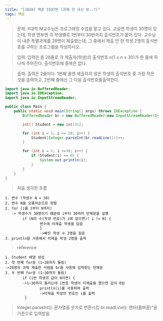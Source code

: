 ```yaml
---
title: "[JAVA] 백준 5597번 (과제 안 내신 분..?)"
tags: 백준
---
```


>문제: X대학 M교수님은 프로그래밍 수업을 맡고 있다. 교실엔 학생이 30명이 있는데, 학생 명부엔 각 학생별로 1번부터 30번까지  출석번호가 붙어 있다.
교수님이 내준 특별과제를 28명이 제출했는데, 그 중에서 제출 안 한 학생 2명의 출석번호를 구하는 프로그램을 작성하시오.

>입력: 입력은 총 28줄로 각 제출자(학생)의 출석번호 n(1 ≤ n ≤ 30)가 한 줄에 하나씩 주어진다. 출석번호에 중복은 없다.

>출력: 출력은 2줄이다. 1번째 줄엔 제출하지 않은 학생의 출석번호 중 가장 작은 것을 출력하고, 2번째 줄에선 그 다음 출석번호를출력한다.

```java
import java.io.BufferedReader;
import java.io.IOException;
import java.io.InputStreamReader;

public class Main {
    public static void main(String[] args) throws IOException {
        BufferedReader br = new BufferedReader(new InputStreamReader(System.in));

        int[] Student = new int[31];

        for (int i = 1; i <= 28; i++) {
            Student[Integer.parseInt(br.readLine())]++;
        }

        for (int i = 1; i <=30; i++) {
            if (Student[i] == 0) {
                System.out.println(i);
            }
        }
    }
}

```

>처음 생각한 흐름
```
1. 변수 (학생수 N = 30)
2. 변수 N을 오름차순으로 정렬
2. for (i를 1부터 N까지)
   -> 학생수가 30명이기 떄문에 i부터 30까지 반복문을 실행
        if (N의 수(학생 번호)가 i에 없으면)( i != N) {
                변수에 미제출 학생을 담음
                }
                ->빠진 학생 수 2명을 찾음
3. println을 사용해서 미제출 학생 2명을 출력
```

>reference
```
1. Student 배열 생성
2. 첫 번째 for문 (1~28까지 돌림)
->28명의 과제 제출한 사람을 br을 사용해 입력받는 반복문
3. 두 번째 for문 (1~30까지 돌림)
        if (i번 학생의 값이 0이면) {
        ->1~30까지 돌리는데 i번호 학생이 미제출을 했으면 값이 0임
                println(i)를 사용하여 출력
                ->미제출 학생의 번호인 i를 출력
         }
```

>Integer.parseInt(): 문자열을 숫자로 변환시킴
br.readLine(): 엔터(줄바꿈)"을 기준으로 입력받음

